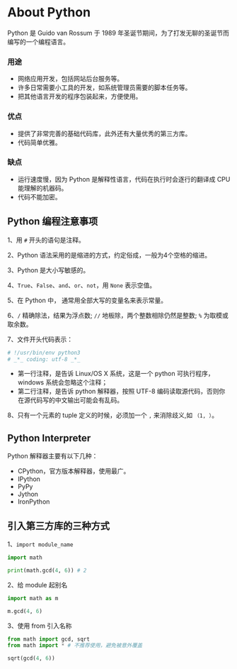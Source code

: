 # About Python

Python 是 Guido van Rossum 于 1989 年圣诞节期间，为了打发无聊的圣诞节而编写的一个编程语言。

### 用途

* 网络应用开发，包括网站后台服务等。
* 许多日常需要小工具的开发，如系统管理员需要的脚本任务等。
* 把其他语言开发的程序包装起来，方便使用。

### 优点

* 提供了非常完善的基础代码库，此外还有大量优秀的第三方库。
* 代码简单优雅。

### 缺点

* 运行速度慢，因为 Python 是解释性语言，代码在执行时会逐行的翻译成 CPU 能理解的机器码。
* 代码不能加密。

## Python 编程注意事项 
 
1、用 `#` 开头的语句是注释。 
 
2、Python 语法采用的是缩进的方式，约定俗成，一般为4个空格的缩进。 
 
3、Python 是大小写敏感的。 
 
4、`True`、`False`、`and`、`or`、`not`，用 `None` 表示空值。 
 
5、在 Python 中， 通常用全部大写的变量名来表示常量。 
 
6、`/` 精确除法，结果为浮点数; `//` 地板除，两个整数相除仍然是整数; `%` 为取模或取余数。 
 
7、文件开头代码表示： 
 
```python 
# !/usr/bin/env python3  
# _*_ coding: utf-8 _*_  
``` 

* 第一行注释，是告诉 Linux/OS X 系统，这是一个 python 可执行程序，windows 系统会忽略这个注释； 
* 第二行注释，是告诉 python 解释器，按照 UTF-8 编码读取源代码，否则你在源代码写的中文输出可能会有乱码。 
 
8、只有一个元素的 tuple 定义的时候，必须加一个 `,` 来消除歧义,如 `（1, ）`。 

## Python Interpreter

Python 解释器主要有以下几种：

* CPython，官方版本解释器，使用最广。
* IPython
* PyPy
* Jython
* IronPython

## 引入第三方库的三种方式

1、`import module_name`

```python
import math

print(math.gcd(4, 6)) # 2
```

2、给 module 起别名

```python
import math as m

m.gcd(4, 6)
```

3、使用 from 引入名称

```python
from math import gcd, sqrt
from math import * # 不推荐使用，避免被意外覆盖

sqrt(gcd(4, 6))
```